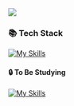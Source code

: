 <img src="https://capsule-render.vercel.app/api?type=waving&color=0:F8B195,50:F67280,100:C06C84&text=Latency's%20Devhub%20🧑🏻‍💻%20&fontColor=f7f5f5&textBg=282829&fontSize=40&fontAlign=75&fontAlignY=43&animation=fadeIn&height=250&section=header"/>

### 📚 Tech Stack
[![My Skills](https://skillicons.dev/icons?i=html,css,js,git,github,vscode,figma)](https://skillicons.dev)

#### 🔒 To Be Studying
[![My Skills](https://skillicons.dev/icons?i=nodejs,react,ts,nextjs,flutter)](https://skillicons.dev)
